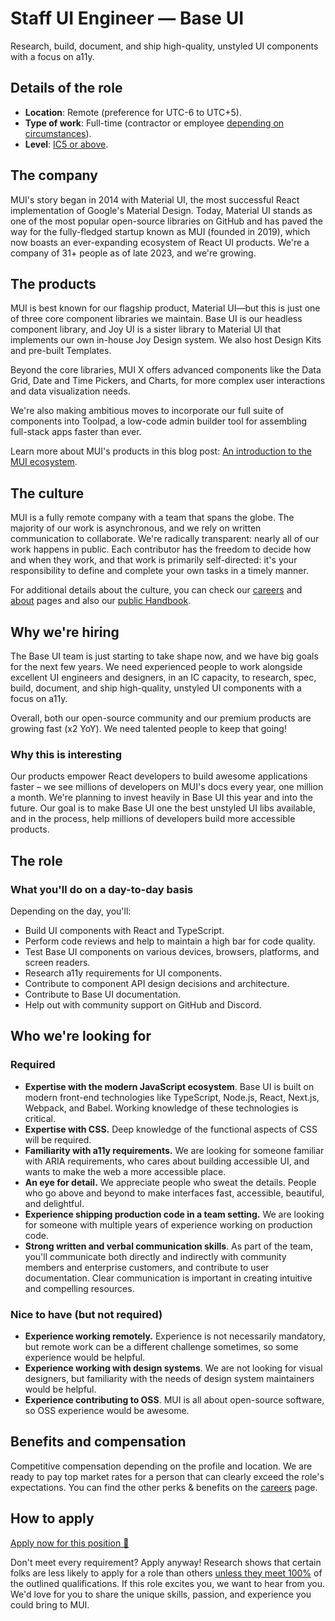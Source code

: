 # Staff UI Engineer — Base UI

<p class="description">Research, build, document, and ship high-quality, unstyled UI components with a focus on a11y.</p>

## Details of the role

- **Location**: Remote (preference for UTC-6 to UTC+5).
- **Type of work**: Full-time (contractor or employee [depending on circumstances](https://mui-org.notion.site/Hiring-FAQ-64763b756ae44c37b47b081f98915501#494af1f358794028beb4b7697b5d3102)).
- **Level**: [IC5 or above](https://mui-org.notion.site/Leveling-at-MUI-5c30f9bfe65149d697f346447cef9db1).

## The company

MUI's story began in 2014 with Material UI, the most successful React implementation of Google's Material Design.
Today, Material UI stands as one of the most popular open-source libraries on GitHub and has paved the way for the fully-fledged startup known as MUI (founded in 2019), which now boasts an ever-expanding ecosystem of React UI products.
We're a company of 31+ people as of late 2023, and we're growing.

## The products

MUI is best known for our flagship product, Material UI—but this is just one of three core component libraries we maintain.
Base UI is our headless component library, and Joy UI is a sister library to Material UI that implements our own in-house Joy Design system.
We also host Design Kits and pre-built Templates.

Beyond the core libraries, MUI X offers advanced components like the Data Grid, Date and Time Pickers, and Charts, for more complex user interactions and data visualization needs.

We're also making ambitious moves to incorporate our full suite of components into Toolpad, a low-code admin builder tool for assembling full-stack apps faster than ever.

Learn more about MUI's products in this blog post: [An introduction to the MUI ecosystem](https://mui.com/blog/mui-product-comparison/).

## The culture

MUI is a fully remote company with a team that spans the globe.
The majority of our work is asynchronous, and we rely on written communication to collaborate.
We're radically transparent: nearly all of our work happens in public.
Each contributor has the freedom to decide how and when they work, and that work is primarily self-directed: it's your responsibility to define and complete your own tasks in a timely manner.

For additional details about the culture, you can check our [careers](https://mui.com/careers/) and [about](https://mui.com/about/) pages and also our [public Handbook](https://mui-org.notion.site/Handbook-f086d47e10794d5e839aef9dc67f324b).

## Why we're hiring

The Base UI team is just starting to take shape now, and we have big goals for the next few years. We need experienced people to work alongside excellent UI engineers and designers, in an IC capacity, to research, spec, build, document, and ship high-quality, unstyled UI components with a focus on a11y.

Overall, both our open-source community and our premium products are growing fast (x2 YoY).
We need talented people to keep that going!

### Why this is interesting

Our products empower React developers to build awesome applications faster – we see millions of developers on MUI's docs every year, one million a month. We're planning to invest heavily in Base UI this year and into the future. Our goal is to make Base UI one the best unstyled UI libs available, and in the process, help millions of developers build more accessible products.

## The role

### What you'll do on a day-to-day basis

Depending on the day, you'll:

- Build UI components with React and TypeScript.
- Perform code reviews and help to maintain a high bar for code quality.
- Test Base UI components on various devices, browsers, platforms, and screen readers.
- Research a11y requirements for UI components.
- Contribute to component API design decisions and architecture.
- Contribute to Base UI documentation.
- Help out with community support on GitHub and Discord.

## Who we're looking for

### Required

- **Expertise with the modern JavaScript ecosystem**. Base UI is built on modern front-end technologies like TypeScript, Node.js, React, Next.js, Webpack, and Babel. Working knowledge of these technologies is critical.
- **Expertise with CSS.** Deep knowledge of the functional aspects of CSS will be required.
- **Familiarity with a11y requirements.** We are looking for someone familiar with ARIA requirements, who cares about building accessible UI, and wants to make the web a more accessible place.
- **An eye for detail.** We appreciate people who sweat the details. People who go above and beyond to make interfaces fast, accessible, beautiful, and delightful.
- **Experience shipping production code in a team setting.** We are looking for someone with multiple years of experience working on production code.
- **Strong written and verbal communication skills**. As part of the team, you'll communicate both directly and indirectly with community members and enterprise customers, and contribute to user documentation. Clear communication is important in creating intuitive and compelling resources.

### Nice to have (but not required)

- **Experience working remotely.** Experience is not necessarily mandatory, but remote work can be a different challenge sometimes, so some experience would be helpful.
- **Experience working with design systems**. We are not looking for visual designers, but familiarity with the needs of design system maintainers would be helpful.
- **Experience contributing to OSS**. MUI is all about open-source software, so OSS experience would be awesome.

## Benefits and compensation

Competitive compensation depending on the profile and location.
We are ready to pay top market rates for a person that can clearly exceed the role's expectations.
You can find the other perks & benefits on the [careers](https://mui.com/careers/#perks-and-benefits) page.

## How to apply

[Apply now for this position 📮](https://jobs.ashbyhq.com/MUI/3094f65a-0144-4bd2-ba5b-6b9c61040858/application?utm_source=ZNRrPGBkqO)

Don't meet every requirement?
Apply anyway!
Research shows that certain folks are less likely to apply for a role than others [unless they meet 100%](https://hbr.org/2014/08/why-women-dont-apply-for-jobs-unless-theyre-100-qualified) of the outlined qualifications.
If this role excites you, we want to hear from you.
We'd love for you to share the unique skills, passion, and experience you could bring to MUI.
